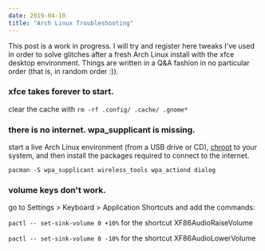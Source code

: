 ```yaml
---
date: 2019-04-10
title: "Arch Linux Troubleshooting"
---
```


This post is a work in progress. I will try and register here tweaks I've used in order to solve glitches after a fresh Arch Linux install with the xfce desktop environment. Things are written in a Q&A fashion in no particular order (that is, in random order :)).

### xfce takes forever to start.

clear the cache with `rm -rf .config/ .cache/ .gnome*` 

### there is no internet. wpa_supplicant is missing.

start a live Arch Linux environment (from a USB drive or CD), [chroot](https://wiki.archlinux.org/index.php/Chroot) to your system, and then install the packages required to connect to the internet.
```
pacman -S wpa_supplicant wireless_tools wpa_actiond dialog
```
<!-- https://bbs.archlinux.org/viewtopic.php?id=153711 -->

### volume keys don't work.

go to Settings > Keyboard > Application Shortcuts and add the commands:

`pactl -- set-sink-volume 0 +10%` for the shortcut XF86AudioRaiseVolume

`pactl -- set-sink-volume 0 -10%` for the shortcut XF86AudioLowerVolume

<!-- ### bluetooth doesn't work either. -->






